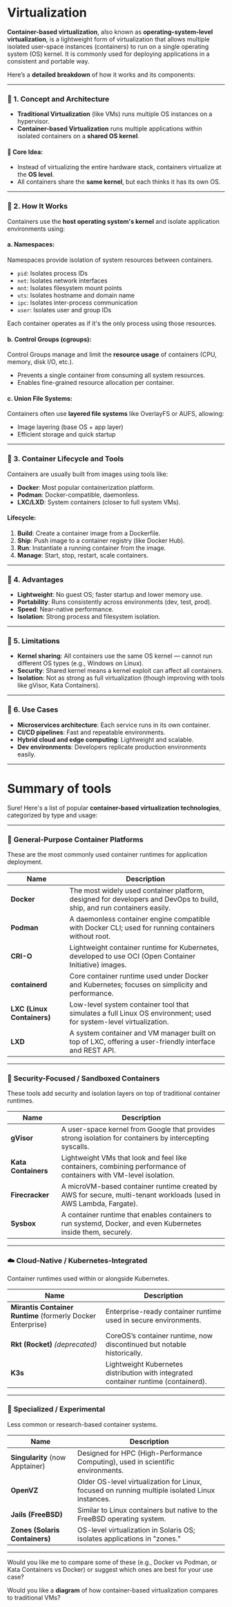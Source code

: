 # Virtualization

**Container-based virtualization**, also known as **operating-system-level virtualization**, is a lightweight form of virtualization that allows multiple isolated user-space instances (containers) to run on a single operating system (OS) kernel. It is commonly used for deploying applications in a consistent and portable way.

Here’s a **detailed breakdown** of how it works and its components:

---

### 🔹 1. **Concept and Architecture**
- **Traditional Virtualization** (like VMs) runs multiple OS instances on a hypervisor.
- **Container-based Virtualization** runs multiple applications within isolated containers on a **shared OS kernel**.

#### 🧱 Core Idea:
- Instead of virtualizing the entire hardware stack, containers virtualize at the **OS level**.
- All containers share the **same kernel**, but each thinks it has its own OS.

---

### 🔹 2. **How It Works**
Containers use the **host operating system's kernel** and isolate application environments using:

#### a. **Namespaces**:
Namespaces provide isolation of system resources between containers.

- `pid`: Isolates process IDs
- `net`: Isolates network interfaces
- `mnt`: Isolates filesystem mount points
- `uts`: Isolates hostname and domain name
- `ipc`: Isolates inter-process communication
- `user`: Isolates user and group IDs

Each container operates as if it's the only process using those resources.

#### b. **Control Groups (cgroups)**:
Control Groups manage and limit the **resource usage** of containers (CPU, memory, disk I/O, etc.).

- Prevents a single container from consuming all system resources.
- Enables fine-grained resource allocation per container.

#### c. **Union File Systems**:
Containers often use **layered file systems** like OverlayFS or AUFS, allowing:

- Image layering (base OS + app layer)
- Efficient storage and quick startup

---

### 🔹 3. **Container Lifecycle and Tools**
Containers are usually built from images using tools like:

- **Docker**: Most popular containerization platform.
- **Podman**: Docker-compatible, daemonless.
- **LXC/LXD**: System containers (closer to full system VMs).

#### Lifecycle:
1. **Build**: Create a container image from a Dockerfile.
2. **Ship**: Push image to a container registry (like Docker Hub).
3. **Run**: Instantiate a running container from the image.
4. **Manage**: Start, stop, restart, scale containers.

---

### 🔹 4. **Advantages**
- **Lightweight**: No guest OS; faster startup and lower memory use.
- **Portability**: Runs consistently across environments (dev, test, prod).
- **Speed**: Near-native performance.
- **Isolation**: Strong process and filesystem isolation.

---

### 🔹 5. **Limitations**
- **Kernel sharing**: All containers use the same OS kernel — cannot run different OS types (e.g., Windows on Linux).
- **Security**: Shared kernel means a kernel exploit can affect all containers.
- **Isolation**: Not as strong as full virtualization (though improving with tools like gVisor, Kata Containers).

---

### 🔹 6. **Use Cases**
- **Microservices architecture**: Each service runs in its own container.
- **CI/CD pipelines**: Fast and repeatable environments.
- **Hybrid cloud and edge computing**: Lightweight and scalable.
- **Dev environments**: Developers replicate production environments easily.

---

# Summary of tools

Sure! Here's a list of popular **container-based virtualization technologies**, categorized by type and usage:

---

### 🐳 **General-Purpose Container Platforms**
These are the most commonly used container runtimes for application deployment.

| Name | Description |
|------|-------------|
| **Docker** | The most widely used container platform, designed for developers and DevOps to build, ship, and run containers easily. |
| **Podman** | A daemonless container engine compatible with Docker CLI; used for running containers without root. |
| **CRI-O** | Lightweight container runtime for Kubernetes, developed to use OCI (Open Container Initiative) images. |
| **containerd** | Core container runtime used under Docker and Kubernetes; focuses on simplicity and performance. |
| **LXC (Linux Containers)** | Low-level system container tool that simulates a full Linux OS environment; used for system-level virtualization. |
| **LXD** | A system container and VM manager built on top of LXC, offering a user-friendly interface and REST API. |

---

### 🔐 **Security-Focused / Sandboxed Containers**
These tools add security and isolation layers on top of traditional container runtimes.

| Name | Description |
|------|-------------|
| **gVisor** | A user-space kernel from Google that provides strong isolation for containers by intercepting syscalls. |
| **Kata Containers** | Lightweight VMs that look and feel like containers, combining performance of containers with VM-level isolation. |
| **Firecracker** | A microVM-based container runtime created by AWS for secure, multi-tenant workloads (used in AWS Lambda, Fargate). |
| **Sysbox** | A container runtime that enables containers to run systemd, Docker, and even Kubernetes inside them, securely. |

---

### ☁️ **Cloud-Native / Kubernetes-Integrated**
Container runtimes used within or alongside Kubernetes.

| Name | Description |
|------|-------------|
| **Mirantis Container Runtime** (formerly Docker Enterprise) | Enterprise-ready container runtime used in secure environments. |
| **Rkt (Rocket)** *(deprecated)* | CoreOS’s container runtime, now discontinued but notable historically. |
| **K3s** | Lightweight Kubernetes distribution with integrated container runtime (containerd). |

---

### 🧪 **Specialized / Experimental**
Less common or research-based container systems.

| Name | Description |
|------|-------------|
| **Singularity** (now Apptainer) | Designed for HPC (High-Performance Computing), used in scientific environments. |
| **OpenVZ** | Older OS-level virtualization for Linux, focused on running multiple isolated Linux instances. |
| **Jails (FreeBSD)** | Similar to Linux containers but native to the FreeBSD operating system. |
| **Zones (Solaris Containers)** | OS-level virtualization in Solaris OS; isolates applications in "zones." |

---

Would you like me to compare some of these (e.g., Docker vs Podman, or Kata Containers vs Docker) or suggest which ones are best for your use case?

Would you like a **diagram** of how container-based virtualization compares to traditional VMs?
